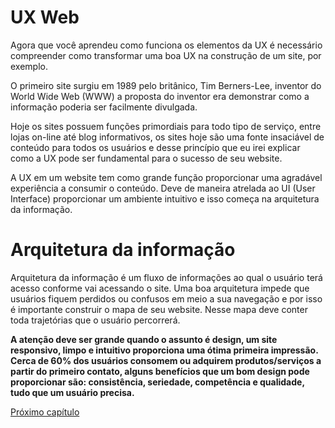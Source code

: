 # UX Web

Agora que você aprendeu como funciona os elementos da UX é necessário compreender como transformar uma boa UX na construção de um site, por exemplo.

O primeiro site surgiu em 1989 pelo britânico, Tim Berners-Lee, inventor do World Wide Web (WWW) a proposta do inventor era demonstrar como a informação poderia ser facilmente divulgada.

Hoje os sites possuem funções primordiais para todo tipo de serviço, entre lojas on-line até blog informativos, os sites hoje são uma fonte insaciável de conteúdo para todos os usuários e desse princípio que eu irei explicar como a UX pode ser fundamental para o sucesso de seu website.

A UX em um website tem como grande função proporcionar uma agradável experiência a consumir o conteúdo. Deve de maneira atrelada ao UI (User Interface)
proporcionar um ambiente intuitivo e isso começa na arquitetura da informação.

# Arquitetura da informação

Arquitetura da informação é um fluxo de informações ao qual o usuário terá acesso conforme vai acessando o site. Uma boa arquitetura impede que usuários fiquem perdidos ou confusos em meio a sua navegação e por isso é importante construir o mapa de seu website. Nesse mapa deve conter toda trajetórias que o usuário percorrerá.

**A atenção deve ser grande quando o assunto é design, um site responsivo, limpo e intuitivo proporciona uma ótima primeira impressão. Cerca de 60% dos usuários consomem ou adquirem produtos/serviços a partir do primeiro contato, alguns benefícios que um bom design pode proporcionar são: consistência, seriedade, competência e qualidade, tudo que um usuário precisa.**

[Próximo capítulo](../05%20UX%20Business/UX%20Business.md)
